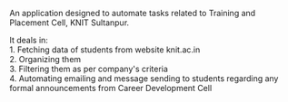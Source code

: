 An application designed to automate tasks related to Training and Placement Cell, KNIT Sultanpur. 

It deals in:</br>
      1. Fetching data of students from website knit.ac.in </br>
      2. Organizing them </br>
      3. Filtering them as per company's criteria </br>
      4. Automating emailing and message sending to students regarding any formal announcements from Career Development Cell  </br>      
